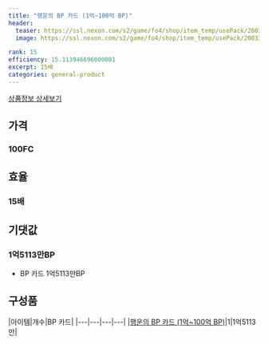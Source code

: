 ```yaml
---
title: "행운의 BP 카드 (1억~100억 BP)"
header:
  teaser: https://ssl.nexon.com/s2/game/fo4/shop/item_temp/usePack/200335004.png
  image: https://ssl.nexon.com/s2/game/fo4/shop/item_temp/usePack/200335004.png

rank: 15
efficiency: 15.113946696000001
excerpt: 15배
categories: general-product
---
```

[상품정보 상세보기](https://shop.fifaonline4.nexon.com/Shop/View?strPid=43230)


## 가격
### 100FC
## 효율
### 15배
## 기댓값
### 1억5113만BP
- BP 카드 1억5113만BP

## 구성품

|아이템|개수|BP 카드|
|---|---|---|---|
|[행운의 BP 카드 (1억~100억 BP)](/bp/7219)|1|1억5113만|

